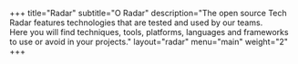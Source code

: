+++
title="Radar"
subtitle="O Radar"
description="The open source Tech Radar features technologies that are tested and used by our teams. <br> Here you will find techniques, tools, platforms, languages and frameworks to use or avoid in your projects."
layout="radar"
menu="main"
weight="2"
+++